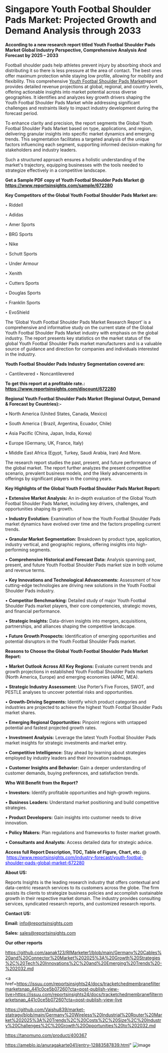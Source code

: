 # Singapore Youth Footbal Shoulder Pads Market: Projected Growth and Demand Analysis through 2033

<strong>According to a new research report titled Youth Footbal Shoulder Pads Market Global Industry Perspective, Comprehensive Analysis And Forecast by 2025 – 2033</strong>

Football shoulder pads help athletes prevent injury by absorbing shock and distributing it so there is less pressure at the area of contact. The best ones offer maximum protection while staying low profile, allowing for mobility and flexibility. This comprehensive <a href=https://www.reportsinsights.com/sample/672280>Youth Footbal Shoulder Pads Market</a>report provides detailed revenue projections at global, regional, and country levels, offering actionable insights into market potential across diverse geographies. It identifies and analyzes key growth drivers shaping the Youth Footbal Shoulder Pads Market while addressing significant challenges and restraints likely to impact industry development during the forecast period.

To enhance clarity and precision, the report segments the Global Youth Footbal Shoulder Pads Market based on type, applications, and region, delivering granular insights into specific market dynamics and emerging trends. This segmentation facilitates a targeted analysis of the unique factors influencing each segment, supporting informed decision-making for stakeholders and industry leaders.

Such a structured approach ensures a holistic understanding of the market's trajectory, equipping businesses with the tools needed to strategize effectively in a competitive landscape.

<strong>Get a Sample PDF copy of Youth Footbal Shoulder Pads Market </strong><strong>@<a href=https://www.reportsinsights.com/sample/672280 style=color:#0000ff;> https://www.reportsinsights.com/sample/672280</a></strong></font>

<strong>Key Competitors of the Global Youth Footbal Shoulder Pads Market are:</strong>

‣ Riddell

‣ Adidas

‣ Amer Sports

‣ BRG Sports

‣ Nike

‣ Schutt Sports

‣ Under Armour

‣ Xenith

‣ Cutters Sports

‣ Douglas Sports

‣ Franklin Sports

‣ EvoShield

The ‘Global Youth Footbal Shoulder Pads Market Research Report’ is a comprehensive and informative study on the current state of the Global Youth Footbal Shoulder Pads Market industry with emphasis on the global industry. The report presents key statistics on the market status of the global Youth Footbal Shoulder Pads market manufacturers and is a valuable source of guidance and direction for companies and individuals interested in the industry.

<strong>Youth Footbal Shoulder Pads Industry Segmentation covered are:</strong>

‣ Cantilevered
‣ Noncantilevered

<strong>To get this report at a profitable rate.: <a href=https://www.reportsinsights.com/discount/672280 style=color:#0000ff;>https://www.reportsinsights.com/discount/672280</a></strong></font>

<strong>Regional Youth Footbal Shoulder Pads Market (Regional Output, Demand &amp; Forecast by Countries):-</strong>

• North America (United States, Canada, Mexico)

• South America ( Brazil, Argentina, Ecuador, Chile)

• Asia Pacific (China, Japan, India, Korea)

• Europe (Germany, UK, France, Italy)

• Middle East Africa (Egypt, Turkey, Saudi Arabia, Iran) And More.

The research report studies the past, present, and future performance of the global market. The report further analyzes the present competitive scenario, prevalent business models, and the likely advancements in offerings by significant players in the coming years.

<strong>Key Highlights of the Global Youth Footbal Shoulder Pads Market Report:</strong>

• <strong>Extensive Market Analysis:</strong> An in-depth evaluation of the Global Youth Footbal Shoulder Pads Market, including key drivers, challenges, and opportunities shaping its growth.

• <strong>Industry Evolution:</strong> Examination of how the Youth Footbal Shoulder Pads market dynamics have evolved over time and the factors propelling current trends.

• <strong>Granular Market Segmentation:</strong> Breakdown by product type, application, industry vertical, and geographic regions, offering insights into high-performing segments.

• <strong>Comprehensive Historical and Forecast Data:</strong> Analysis spanning past, present, and future Youth Footbal Shoulder Pads market size in both volume and revenue terms.

• <strong>Key Innovations and Technological Advancements:</strong> Assessment of how cutting-edge technologies are driving new solutions in the Youth Footbal Shoulder Pads industry.

• <strong>Competitor Benchmarking:</strong> Detailed study of major Youth Footbal Shoulder Pads market players, their core competencies, strategic moves, and financial performance.

• <strong>Strategic Insights:</strong> Data-driven insights into mergers, acquisitions, partnerships, and alliances shaping the competitive landscape.

• <strong>Future Growth Prospects:</strong> Identification of emerging opportunities and potential disruptors in the Youth Footbal Shoulder Pads market.

<strong>Reasons to Choose the Global Youth Footbal Shoulder Pads Market Report:</strong>

• <strong>Market Outlook Across All Key Regions:</strong> Evaluate current trends and growth projections in established Youth Footbal Shoulder Pads markets (North America, Europe) and emerging economies (APAC, MEA).

• <strong>Strategic Industry Assessment:</strong> Use Porter’s Five Forces, SWOT, and PESTLE analyses to uncover potential risks and opportunities.

• <strong>Growth-Driving Segments:</strong> Identify which product categories and industries are projected to achieve the highest Youth Footbal Shoulder Pads market shares.

• <strong>Emerging Regional Opportunities:</strong> Pinpoint regions with untapped potential and fastest projected growth rates.

• <strong>Investment Analysis:</strong> Leverage the latest Youth Footbal Shoulder Pads market insights for strategic investments and market entry.

• <strong>Competitive Intelligence:</strong> Stay ahead by learning about strategies employed by industry leaders and their innovation roadmaps.

• <strong>Customer Insights and Behavior:</strong> Gain a deeper understanding of customer demands, buying preferences, and satisfaction trends.

<strong>Who Will Benefit from the Report?</strong>

• <strong>Investors:</strong> Identify profitable opportunities and high-growth regions.

• <strong>Business Leaders:</strong> Understand market positioning and build competitive strategies.

• <strong>Product Developers:</strong> Gain insights into customer needs to drive innovation.

• <strong>Policy Makers:</strong> Plan regulations and frameworks to foster market growth.

• <strong>Consultants and Analysts:</strong> Access detailed data for strategic advice.
</ul>
<strong>Access full Report Description, TOC, Table of Figure, Chart, etc. </strong>@  <a href=https://www.reportsinsights.com/industry-forecast/youth-footbal-shoulder-pads-global-market-672280 style=color:#0000ff;>https://www.reportsinsights.com/industry-forecast/youth-footbal-shoulder-pads-global-market-672280</a></font>

<strong><strong>About US</strong>:</strong>

Reports Insights is the leading research industry that offers contextual and data-centric research services to its customers across the globe. The firm assists its clients to strategize business policies and accomplish sustainable growth in their respective market domain. The industry provides consulting services, syndicated research reports, and customized research reports.

<strong>Contact US:</strong>

<p class=""""><b>Email:</b> <a href=mailto:info@reportsinsights.com>info@reportsinsights.com</a></p>
<p class=""""><b>Sales:</b> <a href=mailto:sales@reportsinsights.com>sales@reportsinsights.com</a></p>

<strong>Our other reports</strong>

<a href=https://github.com/aanak123/RIMarketer1/blob/main/Germany%20Cables%20and%20Connector%20Market%202025%3A%20Growth%20Strategies%2C%20Tech%20Innovations%2C%20and%20Emerging%20Trends%20-%202032.md>https://github.com/aanak123/RIMarketer1/blob/main/Germany%20Cables%20and%20Connector%20Market%202025%3A%20Growth%20Strategies%2C%20Tech%20Innovations%2C%20and%20Emerging%20Trends%20-%202032.md</a>

<a href=https://issuu.com/reportsinsights24/docs/tracketchedmembranefiltermarketsnap_441c0ce5b07260?cta=post-publish-view-live>https://issuu.com/reportsinsights24/docs/tracketchedmembranefiltermarketsnap_441c0ce5b07260?cta=post-publish-view-live</a>

<a href=https://github.com/Vaishu839/market-statragy/blob/main/Germany%20Wireless%20Industrial%20Router%20Market%202025%3A%20Trends%2C%20Costs%2C%20Size%2C%20Industry%20Challenges%2C%20Growth%20Opportunities%20to%202032.md>https://github.com/Vaishu839/market-statragy/blob/main/Germany%20Wireless%20Industrial%20Router%20Market%202025%3A%20Trends%2C%20Costs%2C%20Size%2C%20Industry%20Challenges%2C%20Growth%20Opportunities%20to%202032.md</a>

<a href=https://tanomuno.com/product/400367>https://tanomuno.com/product/400367</a>

<a href=https://ameblo.jp/anuragakarte041/entry-12883587839.html>https://ameblo.jp/anuragakarte041/entry-12883587839.html</a>"
![image](https://github.com/user-attachments/assets/2001175f-0167-4d9f-aa10-eb6332c57be2)
